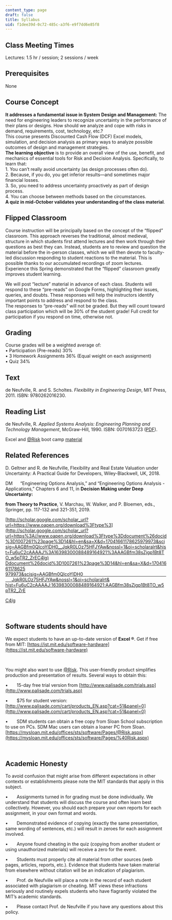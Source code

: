 ```yaml
---
content_type: page
draft: false
title: Syllabus
uid: f1dee39d-0c72-485c-a3f6-e9f7dd6e85f8
---
```

## Class Meeting Times

Lectures: 1.5 hr / session; 2 sessions / week

## Prerequisites

None

## Course Concept

**It addresses a fundamental issue in System Design and Management:** The need for engineering leaders to recognize uncertainty in the performance of their plans or designs. How should we analyze and cope with risks in demand, requirements, cost, technology, etc.?        
This course presents Discounted Cash Flow (DCF) Excel models, simulation, and decision analysis as primary ways to analyze possible outcomes of design and management strategies.        
**The learning objective** is to provide an overall view of the use, benefit, and mechanics of essential tools for Risk and Decision Analysis. Specifically, to learn that:        
1\. You can’t really avoid uncertainty (as design processes often do).        
2\. Because, if you do, you get inferior results—and sometimes major financial losses.        
3\. So, you need to address uncertainty proactively as part of design process.        
4\. You can choose between methods based on the circumstances.        
**A quiz in mid-October validates your understanding of the class material**.

## Flipped Classroom

Course instruction will be principally based on the concept of the “flipped” classroom. This approach reverses the traditional, almost medieval, structure in which students first attend lectures and then work through their questions as best they can. Instead, students are to review and question the material before the in-person classes, which we will then devote to faculty-led discussion responding to student reactions to the material. This is possible thanks to our accumulated recordings of zoom lectures. Experience this Spring demonstrated that the “flipped” classroom greatly improves student learning.

We will post “lecture” material in advance of each class. Students will respond to these “pre-reads” on Google Forms, highlighting their issues, queries, and doubts. These responses will help the instructors identify important points to address and respond to the class.        
The responses to “pre-reads” will not be graded. But they will count toward class participation which will be 30% of the student grade! Full credit for participation if you respond on time, otherwise not.

## Grading 

Course grades will be a weighted average of:      
• Participation (Pre-reads) 30%      
• 3 Homework Assignments 36% (Equal weight on each assignment)      
• Quiz 34%

## Text

de Neufville, R. and S. Scholtes. *Flexibility in Engineering Design*, MIT Press, 2011. ISBN: 9780262016230.

## Reading List

de Neufville, R. *Applied Systems Analysis: Engineering Planning and Technology Management*, McGraw-Hill, 1990. ISBN: 0070163723 ([PDF](https://web.mit.edu/ardent/www/ASA_Text/asa_Text_index.html)).

Excel and [@Risk](https://github.com/Risk) boot camp [material](https://web.mit.edu/ardent/www/ROcse_Excel_latest/Excel_Class.html)

## Related References

D. Geltner and R. de Neufville, Flexibility and Real Estate Valuation under Uncertainty: A Practical Guide for Developers, Wiley-Blackwell, UK, 2018.

DM      “Engineering Options Analysis,” and “Engineering Options Analysis - Applications,” Chapters 6 and 11, in **Decision Making under Deep Uncertainty:**

**from Theory to Practice**, V. Marchau, W. Walker, and P. Bloemen, eds., Springer, pp. 117-132 and 321-351, 2019.

[http://scholar.google.com/scholar_url?url=https://www.oapen.org/download%3Ftype%3](http://scholar.google.com/scholar_url?url=https%3A//www.oapen.org/download%3Ftype%3Ddocument%26docid%3D1007261%23page%3D14&hl=en&sa=X&d=17041661178625979973&scisig=AAGBfm0QIcoYIDH0__JqkR0LOz75HFJYAw&nossl=1&oi=scholaralrt&hist=Fu6uC2cAAAAJ%3A16398300088489164921%3AAAGBfm38sZjgp1Bt8TO_w5pTR2_ZrEC4lg) [Ddocument%26docid%3D1007261%23page%3D14&hl=en&sa=X&d=17041661178625](http://scholar.google.com/scholar_url?url=https%3A//www.oapen.org/download%3Ftype%3Ddocument%26docid%3D1007261%23page%3D14&hl=en&sa=X&d=17041661178625979973&scisig=AAGBfm0QIcoYIDH0__JqkR0LOz75HFJYAw&nossl=1&oi=scholaralrt&hist=Fu6uC2cAAAAJ%3A16398300088489164921%3AAAGBfm38sZjgp1Bt8TO_w5pTR2_ZrEC4lg) [979973&scisig=AAGBfm0QIcoYIDH0                                                                       JqkR0LOz75HFJYAw&nossl=1&oi=scholaralrt&](http://scholar.google.com/scholar_url?url=https%3A//www.oapen.org/download%3Ftype%3Ddocument%26docid%3D1007261%23page%3D14&hl=en&sa=X&d=17041661178625979973&scisig=AAGBfm0QIcoYIDH0__JqkR0LOz75HFJYAw&nossl=1&oi=scholaralrt&hist=Fu6uC2cAAAAJ%3A16398300088489164921%3AAAGBfm38sZjgp1Bt8TO_w5pTR2_ZrEC4lg) [hist=Fu6uC2cAAAAJ:16398300088489164921:AAGBfm38sZjgp1Bt8TO\_w5pTR2\_ZrE](http://scholar.google.com/scholar_url?url=https%3A//www.oapen.org/download%3Ftype%3Ddocument%26docid%3D1007261%23page%3D14&hl=en&sa=X&d=17041661178625979973&scisig=AAGBfm0QIcoYIDH0__JqkR0LOz75HFJYAw&nossl=1&oi=scholaralrt&hist=Fu6uC2cAAAAJ%3A16398300088489164921%3AAAGBfm38sZjgp1Bt8TO_w5pTR2_ZrEC4lg)

[C4lg](http://scholar.google.com/scholar_url?url=https%3A//www.oapen.org/download%3Ftype%3Ddocument%26docid%3D1007261%23page%3D14&hl=en&sa=X&d=17041661178625979973&scisig=AAGBfm0QIcoYIDH0__JqkR0LOz75HFJYAw&nossl=1&oi=scholaralrt&hist=Fu6uC2cAAAAJ%3A16398300088489164921%3AAAGBfm38sZjgp1Bt8TO_w5pTR2_ZrEC4lg)

 

## Software students should have

We expect students to have an up-to-date version of **Excel ®**. Get if free from MIT: [https://ist.mit.edu/software-hardware](https://ist.mit.edu/software-hardware)

 

You might also want to use [@Risk](https://github.com/Risk). This user-friendly product simplifies production and presentation of results. Several ways to obtain this:

•       15-day free trial version from [http://www.palisade.com/trials.asp](http://www.palisade.com/trials.asp)

•       $75 for student version: [http://www.palisade.com/cart/products_EN.asp?cat=51&panel=0](http://www.palisade.com/cart/products_EN.asp?cat=51&panel=0)

•       SDM students can obtain a free copy from Sloan School subscription to use on PCs. SDM Mac users can obtain a loaner PC from Sloan. [https://mysloan.mit.edu/offices/sts/software/Pages/@Risk.aspx](https://mysloan.mit.edu/offices/sts/software/Pages/%40Risk.aspx)

 

## Academic Honesty

To avoid confusion that might arise from different expectations in other contexts or establishments please note the MIT standards that apply in this subject.

•       Assignments turned in for grading must be done individually. We understand that students will discuss the course and often learn best collectively. However, you should each prepare your own reports for each assignment, in your own format and words.

•       Demonstrated evidence of copying (exactly the same presentation, same wording of sentences, etc.) will result in zeroes for each assignment involved.

•       Anyone found cheating in the quiz (copying from another student or using unauthorized materials) will receive a zero for the event.

•       Students must properly cite all material from other sources (web pages, articles, reports, etc.). Evidence that students have taken material from elsewhere without citation will be an indication of plagiarism.

•       Prof. de Neufville will place a note in the record of each student associated with plagiarism or cheating. MIT views these infractions seriously and routinely expels students who have flagrantly violated the MIT’s academic standards.

•       Please contact Prof. de Neufville if you have any questions about this policy.